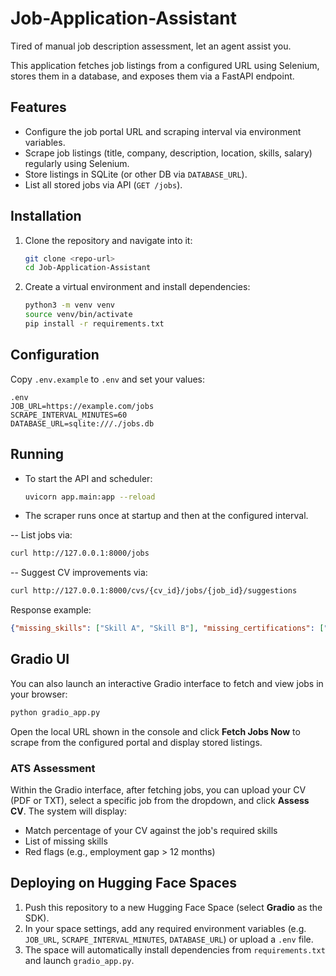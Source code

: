 # Job-Application-Assistant
Tired of manual job description assessment, let an agent assist you.

This application fetches job listings from a configured URL using Selenium, stores them in a database, and exposes them via a FastAPI endpoint.

## Features
- Configure the job portal URL and scraping interval via environment variables.
- Scrape job listings (title, company, description, location, skills, salary) regularly using Selenium.
- Store listings in SQLite (or other DB via `DATABASE_URL`).
- List all stored jobs via API (`GET /jobs`).

## Installation

1. Clone the repository and navigate into it:
   ```bash
   git clone <repo-url>
   cd Job-Application-Assistant
   ```
2. Create a virtual environment and install dependencies:
   ```bash
   python3 -m venv venv
   source venv/bin/activate
   pip install -r requirements.txt
   ```

## Configuration

Copy `.env.example` to `.env` and set your values:
```dotenv
.env
JOB_URL=https://example.com/jobs
SCRAPE_INTERVAL_MINUTES=60
DATABASE_URL=sqlite:///./jobs.db
```

## Running

- To start the API and scheduler:
  ```bash
  uvicorn app.main:app --reload
  ```

- The scraper runs once at startup and then at the configured interval.

-- List jobs via:
  ```bash
  curl http://127.0.0.1:8000/jobs
  ```

-- Suggest CV improvements via:
  ```bash
  curl http://127.0.0.1:8000/cvs/{cv_id}/jobs/{job_id}/suggestions
  ```

Response example:

```json
{"missing_skills": ["Skill A", "Skill B"], "missing_certifications": ["Certification X"], "missing_software_tools": ["Tool Y"]}
```

## Gradio UI

You can also launch an interactive Gradio interface to fetch and view jobs in your browser:

```bash
python gradio_app.py
```

Open the local URL shown in the console and click **Fetch Jobs Now** to scrape from the configured portal and display stored listings.

### ATS Assessment

Within the Gradio interface, after fetching jobs, you can upload your CV (PDF or TXT), select a specific job from the dropdown, and click **Assess CV**. The system will display:

- Match percentage of your CV against the job's required skills
- List of missing skills
- Red flags (e.g., employment gap > 12 months)

## Deploying on Hugging Face Spaces

1. Push this repository to a new Hugging Face Space (select **Gradio** as the SDK).
2. In your space settings, add any required environment variables (e.g. `JOB_URL`, `SCRAPE_INTERVAL_MINUTES`, `DATABASE_URL`) or upload a `.env` file.
3. The space will automatically install dependencies from `requirements.txt` and launch `gradio_app.py`.
